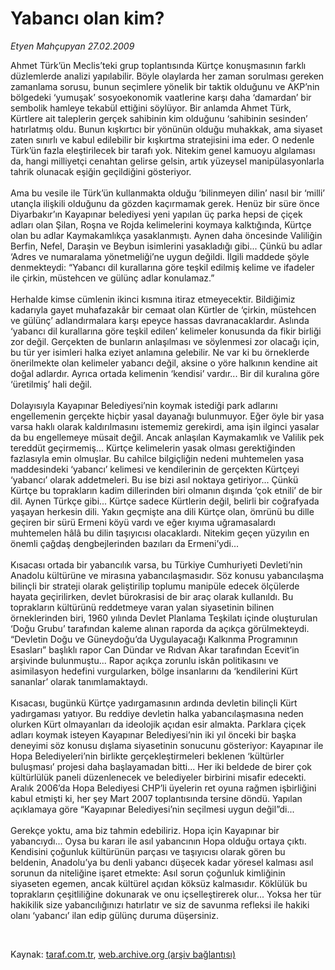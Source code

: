 # Yabancı olan kim?

*Etyen Mahçupyan 27.02.2009*

<div class="taraf_structure_2col_1zq">
<div class="margen_n">



 <p>Ahmet Türk’ün Meclis’teki grup toplantısında Kürtçe konuşmasının farklı düzlemlerde analizi yapılabilir. Böyle olaylarda her zaman sorulması gereken zamanlama sorusu, bunun seçimlere yönelik bir taktik olduğunu ve AKP’nin bölgedeki ‘yumuşak’ sosyoekonomik vaatlerine karşı daha ‘damardan’ bir sembolik hamleye tekabül ettiğini söylüyor. Bir anlamda Ahmet Türk, Kürtlere ait taleplerin gerçek sahibinin kim olduğunu ‘sahibinin sesinden’ hatırlatmış oldu. Bunun kışkırtıcı bir yönünün olduğu muhakkak, ama siyaset zaten sınırlı ve kabul edilebilir bir kışkırtma stratejisini ima eder. O nedenle Türk’ün fazla eleştirilecek bir tarafı yok. Nitekim genel kamuoyu algılaması da, hangi milliyetçi cenahtan gelirse gelsin, artık yüzeysel manipülasyonlarla tahrik olunacak eşiğin geçildiğini gösteriyor. <br/><br/>Ama bu vesile ile Türk’ün kullanmakta olduğu ‘bilinmeyen dilin’ nasıl bir ‘milli’ utançla ilişkili olduğunu da gözden kaçırmamak gerek. Henüz bir süre önce Diyarbakır’ın Kayapınar belediyesi yeni yapılan üç parka hepsi de çiçek adları olan Şilan, Roşna ve Rojda kelimelerini koymaya kalktığında, Kürtçe olan bu adlar Kaymakamlıkça yasaklanmıştı. Aynen daha öncesinde Valiliğin Berfin, Nefel, Daraşin ve Beybun isimlerini yasakladığı gibi... Çünkü bu adlar ‘Adres ve numaralama yönetmeliği’ne uygun değildi. İlgili maddede şöyle denmekteydi: “Yabancı dil kurallarına göre teşkil edilmiş kelime ve ifadeler ile çirkin, müstehcen ve gülünç adlar konulamaz.” <br/><br/>Herhalde kimse cümlenin ikinci kısmına itiraz etmeyecektir. Bildiğimiz kadarıyla gayet muhafazakâr bir cemaat olan Kürtler de ‘çirkin, müstehcen ve gülünç’ adlandırmalara karşı epeyce hassas davranacaklardır. Aslında ‘yabancı dil kurallarına göre teşkil edilen’ kelimeler konusunda da fikir birliği zor değil. Gerçekten de bunların anlaşılması ve söylenmesi zor olacağı için, bu tür yer isimleri halka eziyet anlamına gelebilir. Ne var ki bu örneklerde önerilmekte olan kelimeler yabancı değil, aksine o yöre halkının kendine ait doğal adlardır. Ayrıca ortada kelimenin ‘kendisi’ vardır... Bir dil kuralına göre ‘üretilmiş’ hali değil. <br/><br/>Dolayısıyla Kayapınar Belediyesi’nin koymak istediği park adlarını engellemenin gerçekte hiçbir yasal dayanağı bulunmuyor. Eğer öyle bir yasa varsa haklı olarak kaldırılmasını istememiz gerekirdi, ama işin ilginci yasalar da bu engellemeye müsait değil. Ancak anlaşılan Kaymakamlık ve Valilik pek tereddüt geçirmemiş... Kürtçe kelimelerin yasak olması gerektiğinden fazlasıyla emin olmuşlar. Bu cahilce bilgiçliğin nedeni muhtemelen yasa maddesindeki ‘yabancı’ kelimesi ve kendilerinin de gerçekten Kürtçeyi ‘yabancı’ olarak addetmeleri. Bu ise bizi asıl noktaya getiriyor... Çünkü Kürtçe bu toprakların kadim dillerinden biri olmanın dışında ‘çok etnili’ de bir dil. Aynen Türkçe gibi... Kürtçe sadece Kürtlerin değil, belirli bir coğrafyada yaşayan herkesin dili. Yakın geçmişte ana dili Kürtçe olan, ömrünü bu dille geçiren bir sürü Ermeni köyü vardı ve eğer kıyıma uğramasalardı muhtemelen hâlâ bu dilin taşıyıcısı olacaklardı. Nitekim geçen yüzyılın en önemli çağdaş dengbejlerinden bazıları da Ermeni’ydi... <br/><br/>Kısacası ortada bir yabancılık varsa, bu Türkiye Cumhuriyeti Devleti’nin Anadolu kültürüne ve mirasına yabancılaşmasıdır. Söz konusu yabancılaşma bilinçli bir strateji olarak geliştirilip toplumu manipüle edecek ölçülerde hayata geçirilirken, devlet bürokrasisi de bir araç olarak kullanıldı. Bu toprakların kültürünü reddetmeye varan yalan siyasetinin bilinen örneklerinden biri, 1960 yılında Devlet Planlama Teşkilatı içinde oluşturulan ‘Doğu Grubu’ tarafından kaleme alınan raporda da açıkça görülmekteydi. “Devletin Doğu ve Güneydoğu’da Uygulayacağı Kalkınma Programının Esasları” başlıklı rapor Can Dündar ve Rıdvan Akar tarafından Ecevit’in arşivinde bulunmuştu... Rapor açıkça zorunlu iskân politikasını ve asimilasyon hedefini vurgularken, bölge insanlarını da ‘kendilerini Kürt sananlar’ olarak tanımlamaktaydı. <br/><br/>Kısacası, bugünkü Kürtçe yadırgamasının ardında devletin bilinçli Kürt yadırgaması yatıyor. Bu reddiye devletin halka yabancılaşmasına neden olurken Kürt olmayanları da ideolojik açıdan esir almakta. Parklara çiçek adları koymak isteyen Kayapınar Belediyesi’nin iki yıl önceki bir başka deneyimi söz konusu dışlama siyasetinin sonucunu gösteriyor: Kayapınar ile Hopa Belediyeleri’nin birlikte gerçekleştirmeleri beklenen ‘kültürler buluşması’ projesi daha başlayamadan bitti... Her iki beldede de birer çok kültürlülük paneli düzenlenecek ve belediyeler birbirini misafir edecekti. Aralık 2006’da Hopa Belediyesi CHP’li üyelerin ret oyuna rağmen işbirliğini kabul etmişti ki, her şey Mart 2007 toplantısında tersine döndü. Yapılan açıklamaya göre “Kayapınar Belediyesi’nin seçilmesi uygun değil”di... <br/><br/>Gerekçe yoktu, ama biz tahmin edebiliriz. Hopa için Kayapınar bir yabancıydı... Oysa bu kararı ile asıl yabancının Hopa olduğu ortaya çıktı. Kendisini çoğunluk kültürünün parçası ve taşıyıcısı olarak gören bu beldenin, Anadolu’ya bu denli yabancı düşecek kadar yöresel kalması asıl sorunun da niteliğine işaret etmekte: Asıl sorun çoğunluk kimliğinin siyaseten egemen, ancak kültürel açıdan köksüz kalmasıdır. Köklülük bu toprakların çeşitliliğine dokunarak ve onu içselleştirerek olur... Yoksa her tür hakikilik size yabancılığınızı hatırlatır ve siz de savunma refleksi ile hakiki olanı ‘yabancı’ ilan edip gülünç duruma düşersiniz. </p>

<br/>


<div id="taraf_not">
</div>

</div>


</div>

Kaynak: [taraf.com.tr](http://www.taraf.com.tr:80/makale/4225.htm), [web.archive.org (arşiv bağlantısı)](http://web.archive.org/web/20090305105241/http://www.taraf.com.tr:80/makale/4225.htm)
